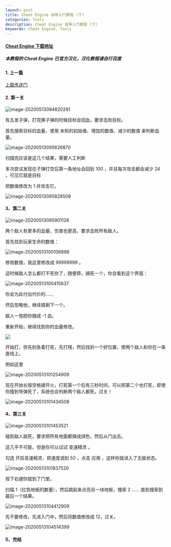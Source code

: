 ```yaml
---
layout: post
title: Cheat Engine 自带入门教程 (下)
categories: Tools
description: Cheat Engine 自带入门教程 (下)
keywords: Cheat Engine, Tools
---
```


#### [Cheat Engine 下载地址](https://www.cheatengine.org/downloads.php)

##### 本教程的 Cheat Engine 已官方汉化，汉化教程请自行百度

#### 1. 上一篇

[上篇传送门](https://galaxy-studio.ga/2020/04/04/cetu1)



#### 2. 第一关

![image-20200513094820291](C:\Users\xiren\AppData\Roaming\Typora\typora-user-images\image-20200513094820291.png)

有五发子弹，打完换子弹的时候目标会回血，要求击败目标。

首先搜索目标的血量，使用 未知的初始值、增加的数值、减少的数值 来判断血量。

![image-20200513095626870](C:\Users\xiren\AppData\Roaming\Typora\typora-user-images\image-20200513095626870.png)

扫描完应该是这几个结果，需要人工判断

多次尝试发现在子弹打空后第一条地址会回到 100 ，并且每次攻击都会减少 24 ，可见它就是目标

把数值修改为 1 并攻击它。

![image-20200513095828508](C:\Users\xiren\AppData\Roaming\Typora\typora-user-images\image-20200513095828508.png)



#### 3、第二关

![image-20200513095901128](C:\Users\xiren\AppData\Roaming\Typora\typora-user-images\image-20200513095901128.png)

两个敌人有更多的血量，伤害也更高，要求击败所有敌人。

首先找到玩家生命的数值：

![image-20200513100106898](C:\Users\xiren\AppData\Roaming\Typora\typora-user-images\image-20200513100106898.png)

修改数值，我这里修改成 99999999 。

这时候敌人怎么都打不死你了，随便莽，搞死一个，你会看到这个界面：

![image-20200513100415637](C:\Users\xiren\AppData\Roaming\Typora\typora-user-images\image-20200513100415637.png)

你会为此付出代价的……

然后忽略他，继续搞剩下一个。

敌人一炮把你搞成 -1 血。

重新开始，继续找到你的血量修改。

![](C:\Users\xiren\AppData\Roaming\Typora\typora-user-images\image-20200513100859934.png)

开始打，但先别急着打死，先打残，然后找到一个好位置，使两个敌人和你在一条直线上。

例如这里

![image-20200513101254909](C:\Users\xiren\AppData\Roaming\Typora\typora-user-images\image-20200513101254909.png)

现在开始长按空格键开火，打死第一个后有三秒时间，可以把第二个也打死，即使你撞到导弹死了，系统也会判断两个敌人都死，过关！

![image-20200513101434508](C:\Users\xiren\AppData\Roaming\Typora\typora-user-images\image-20200513101434508.png)



#### 4、第三关

![image-20200513101453521](C:\Users\xiren\AppData\Roaming\Typora\typora-user-images\image-20200513101453521.png)

碰到敌人就死，要求把所有地面都搞成绿色，然后从门出去。

这几乎不可能，但是你可以试试 变速精灵 。

勾选 开启变速精灵，把速度调到 50 ，点击 应用 ，这样你就进入了无敌状态。

![image-20200513101837520](C:\Users\xiren\AppData\Roaming\Typora\typora-user-images\image-20200513101837520.png)

按下右键你就到了门里。

扫描 1（红色地板的数量），然后跳起来点亮另一块地板，搜索 2 …… 直到搜索到最后一个结果。

![image-20200513104412909](C:\Users\xiren\AppData\Roaming\Typora\typora-user-images\image-20200513104412909.png)

先不要修改，先进入门中，然后将数值修改成 12，过关。

![image-20200513104514399](C:\Users\xiren\AppData\Roaming\Typora\typora-user-images\image-20200513104514399.png)



#### 5、完结